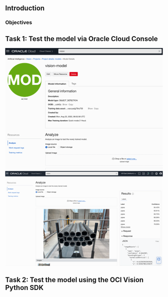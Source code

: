 ## Introduction

### Objectives

## Task 1: Test the model via Oracle Cloud Console

   ![Test the OCI Vision model - 1](../images/test_model1.png)
   ![Test the OCI Vision model - 2](../images/test_model2.png)

## Task 2: Test the model using the OCI Vision Python SDK

